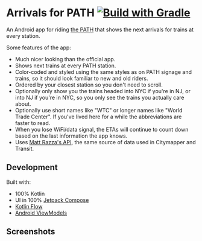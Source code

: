 # Arrivals for PATH [![Build with Gradle](https://github.com/amandeepg/PathTimes/actions/workflows/gradle.yml/badge.svg)](https://github.com/amandeepg/PathTimes/actions/workflows/gradle.yml)

An Android app for riding [the PATH](https://en.wikipedia.org/wiki/PATH_(rail_system)) that shows the next arrivals for trains at every station.



Some features of the app:
* Much nicer looking than the official app.
* Shows next trains at every PATH station.
* Color-coded and styled using the same styles as on PATH signage and trains, so it should look familiar to new and old riders.
* Ordered by your closest station so you don't need to scroll.
* Optionally only show you the trains headed into NYC if you're in NJ, or into NJ if you're in NYC, so you only see the trains you actually care about.
* Optionally use short names like "WTC" or longer names like "World Trade Center". If you've lived here for a while the abbreviations are faster to read.
* When you lose WiFi/data signal, the ETAs will continue to count down based on the last information the app knows.
* Uses [Matt Razza's API](https://github.com/mrazza/path-data), the same source of data used in Citymapper and Transit.

## Development
Built with:
* 100% Kotlin
* UI in 100% [Jetpack Compose](https://developer.android.com/jetpack/compose)
* [Kotlin Flow](https://kotlinlang.org/docs/flow.html)
* [Android ViewModels](https://developer.android.com/topic/libraries/architecture/viewmodel)

## Screenshots
